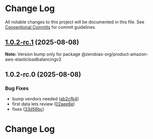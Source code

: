 # Change Log

All notable changes to this project will be documented in this file.
See [Conventional Commits](https://conventionalcommits.org) for commit guidelines.

## [1.0.2-rc.1](https://github.com/zerobias-org/product/compare/@zerobias-org/product-amazon-aws-elasticloadbalancingv2@1.0.2-rc.0...@zerobias-org/product-amazon-aws-elasticloadbalancingv2@1.0.2-rc.1) (2025-08-08)

**Note:** Version bump only for package @zerobias-org/product-amazon-aws-elasticloadbalancingv2





## 1.0.2-rc.0 (2025-08-08)


### Bug Fixes

* bump vendors needed ([ab2cfb4](https://github.com/zerobias-org/product/commit/ab2cfb4a9cf2e3008e08b068f98011fec096c932))
* first data lets review ([02aee6e](https://github.com/zerobias-org/product/commit/02aee6e8c4f11675de7c63a00f4c8254a67a4dd7))
* fixes ([33d56bc](https://github.com/zerobias-org/product/commit/33d56bcaedf3fa5e3939a33c0fb57eda53539d05))





# Change Log
